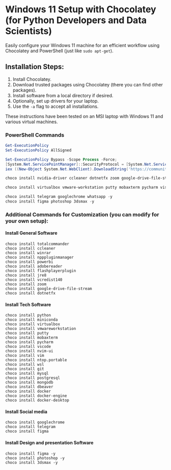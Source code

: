 # Windows 11 Setup with Chocolatey (for Python Developers and Data Scientists)

Easily configure your Windows 11 machine for an efficient workflow using Chocolatey and PowerShell (just like `sudo apt-get`).

## Installation Steps:

1. Install Chocolatey.
2. Download trusted packages using Chocolatey (there you can find other packages).
3. Install software from a local directory if desired.
4. Optionally, set up drivers for your laptop.
5. Use the `-a` flag to accept all installations.

These instructions have been tested on an MSI laptop with Windows 11 and various virtual machines.

### PowerShell Commands

```powershell
Get-ExecutionPolicy
Set-ExecutionPolicy AllSigned

Set-ExecutionPolicy Bypass -Scope Process -Force;
[System.Net.ServicePointManager]::SecurityProtocol = [System.Net.ServicePointManager]::SecurityProtocol -bor 3072;
iex ((New-Object System.Net.WebClient).DownloadString('https://community.chocolatey.org/inst...'))

choco install nvidia-driver ccleaner dotnetfx zoom google-drive-file-stream jre8 vcredist140 totalcommander winrar flashplayerplugin notepad excel word powerbi adobereader npppluginmanager -y

choco install virtualbox vmware-workstation putty mobaxterm pycharm visualstudio visualstudio2019 vmim microsoft-windows-subsystem-linux git mongodb docker python miniconda nvim-ui vim ntop.portable wsl mysql postgresql dbeaver docker-engine docker-desktop -y

choco install telegram googlechrome whatsapp -y
choco install figma photoshop 3dsmax -y
```
### Additional Commands for Customization (you can modify for your own setup):

#### Install General Software
```
choco install totalcommander
choco install ccleaner
choco install winrar
choco install npppluginmanager
choco install powerbi
choco install adobereader
choco install flashplayerplugin
choco install jre8
choco install vcredist140
choco install zoom
choco install google-drive-file-stream
choco install dotnetfx
```
#### Install Tech Software
```separate packages
choco install python
choco install miniconda
choco install virtualbox
choco install vmwareworkstation
choco install putty
choco install mobaxterm
choco install pycharm
choco install vscode
choco install nvim-ui
choco install vim
choco install ntop.portable
choco install wsl
choco install git
choco install mysql
choco install postgresql
choco install mongodb
choco install dbeaver
choco install docker
choco install docker-engine
choco install docker-desktop
```

#### Install Social media
```
choco install googlechrome
choco install telegram
choco install figma
```
#### Install Design and presentation Software
```
choco install figma -y
choco install photoshop -y
choco install 3dsmax -y
```
